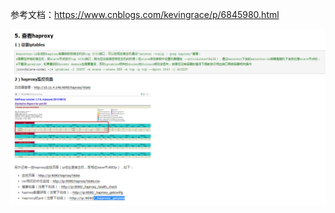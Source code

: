 参考文档：https://www.cnblogs.com/kevingrace/p/6845980.html



![1552542413927](assets/1552542413927.png)


